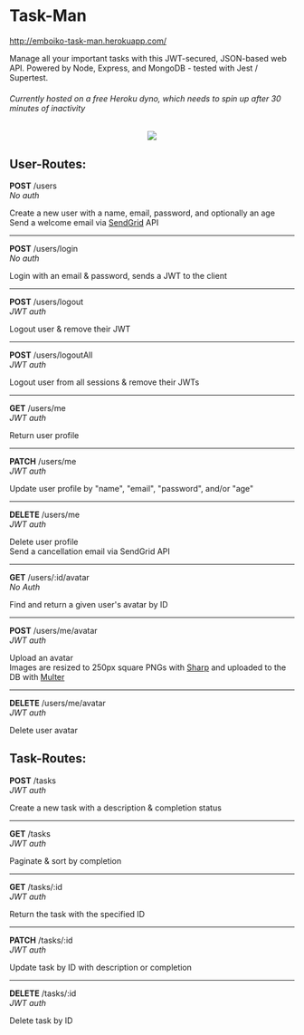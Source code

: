 # Task-Man

http://emboiko-task-man.herokuapp.com/

Manage all your important tasks with this JWT-secured, JSON-based web API. Powered by Node, Express, and MongoDB - tested with Jest / Supertest. 

###### Currently hosted on a free Heroku dyno, which needs to spin up after 30 minutes of inactivity

<div align="center">
	<img src="http://www.emboiko.com/img/portfolio/task.png">
</div>


## User-Routes:

**POST** /users 
<br>
*No auth*

Create a new user with a name, email, password, and optionally an age
<br>Send a welcome email via [SendGrid](https://sendgrid.com/) API

---

**POST** /users/login 
<br>
*No auth*

Login with an email & password, sends a JWT to the client

---

**POST** /users/logout 
<br>
*JWT auth*

Logout user & remove their JWT

---

**POST** /users/logoutAll 
<br>
*JWT auth*

Logout user from all sessions & remove their JWTs

---

**GET** /users/me 
<br>
*JWT auth*

Return user profile

---

**PATCH** /users/me 
<br>
*JWT auth*

Update user profile by "name", "email", "password", and/or "age"

---

**DELETE** /users/me 
<br>
*JWT auth*

Delete user profile
<br>Send a cancellation email via SendGrid API

---

**GET** /users/:id/avatar
*<br>No Auth*

Find and return a given user's avatar by ID

---

**POST** /users/me/avatar 
<br>
*JWT auth*

Upload an avatar
<br>Images are resized to 250px square PNGs with [Sharp](https://www.npmjs.com/package/sharp) and uploaded to the DB with [Multer](https://www.npmjs.com/package/multer)

---

**DELETE** /users/me/avatar 
<br>
*JWT auth*

Delete user avatar


## Task-Routes:

**POST** /tasks 
<br>
*JWT auth*

Create a new task with a description & completion status

---

**GET** /tasks 
<br>
*JWT auth*

Paginate & sort by completion

---

**GET** /tasks/:id 
<br>
*JWT auth*

Return the task with the specified ID

---

**PATCH** /tasks/:id 
<br>
*JWT auth*

Update task by ID with description or completion

---

**DELETE** /tasks/:id 
<br>
*JWT auth*

Delete task by ID


